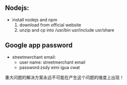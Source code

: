 ## Nodejs:
* install nodejs and npm
  1. download from official website
  2. unzip and cp into /usr/bin  usr/include usr/share

## Google app password
* streetmerchant email: 
  * user name: streetmerchant email
  * password:zsdy eimi igua cwat


重大问题的解决方案永远不可能在产生这个问题的维度上出现！
